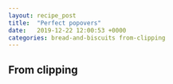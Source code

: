 ```yaml
---
layout: recipe_post
title:  "Perfect popovers"
date:   2019-12-22 12:00:53 +0000
categories: bread-and-biscuits from-clipping
---
```


## From clipping
